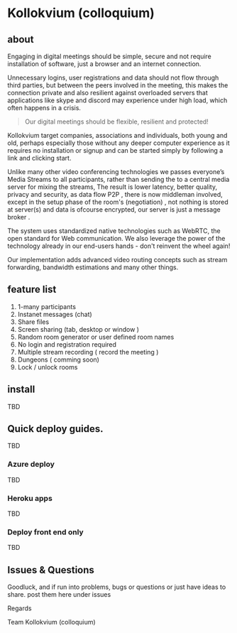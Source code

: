 # Kollokvium (colloquium)

## about

Engaging in digital meetings should be simple, secure and not require installation of software, just a browser and an internet connection.

Unnecessary logins, user registrations and data should not flow through third parties, but between the peers involved in the meeting, this makes the connection private and also resilient against overloaded servers that applications like skype and discord may experience under high load, which often happens in a crisis.

>Our digital meetings should be flexible, resilient and protected!

Kollokvium target companies, associations and individuals, both young and old, perhaps especially those without any deeper computer experience as it requires no installation or signup and can be started simply by following a link and clicking start.

Unlike many other video conferencing technologies we passes everyone’s Media Streams to all participants, rather than sending the to a central media server for mixing the streams,
The result is lower latency, better quality, privacy and security, as data flow P2P , there is now middleman involved, except in the setup phase of the room's (negotiation) , not nothing is stored at server(s)  and data is ofcourse encrypted, our server is just a message broker . 

The system uses standardized native technologies such as WebRTC, the open standard for Web communication. We also leverage the power of the technology already in our end-users hands - don't reinvent the wheel again!

Our implementation adds advanced video routing concepts such as stream forwarding, bandwidth estimations and many other things.

## feature list

1. 1-many participants
2. Instanet messages (chat)
3. Share files
4. Screen sharing (tab, desktop or window )
5. Random room generator or user defined room names
6. No login and registration required
7. Multiple stream recording ( record the meeting )
8. Dungeons ( comming soon)
9. Lock / unlock rooms

## install 

TBD

## Quick deploy guides.

TBD

### Azure deploy

TBD

### Heroku apps

TBD

### Deploy front end only 

TBD

## Issues & Questions

Goodluck, and if run into problems, bugs or questions or just have ideas to share. post them here under issues

Regards

 Team Kollokvium (colloquium)
 
